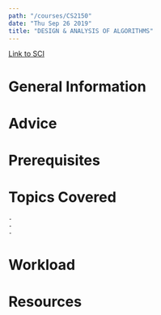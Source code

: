 ```yaml
---
path: "/courses/CS2150"
date: "Thu Sep 26 2019"
title: "DESIGN & ANALYSIS OF ALGORITHMS"
---
```

[Link to SCI]("http://courses.sci.pitt.edu/courses/courses/view/CS-2150")

# General Information

# Advice


# Prerequisites
<!-- PREREQ_REPLACEMENT (Do not remove) -->

<!-- END PREREQ_REPLACEMENT (Do not remove) -->
# Topics Covered
	- 
	-
	-
# Workload

<!-- TESTIMONIALS
# Testimonials
This gets replaced with Gatsby, its
data comes from Google Sheets for easier
editing!
-->

# Resources
